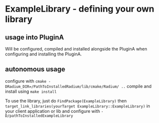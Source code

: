 # ExampleLibrary -  defining your own library

## usage into PluginA

Will be configured, compiled and installed alongside the PluginA when configuring and installing the PluginA.

## autonomous usage

configure with
`cmake -DRadium_DIR=/PathToInstalledRadium/lib/cmake/Radium/ ..`
compile and install using `make install`

To use the library, just do `FindPackage(ExampleLibrary)` then `target_link_libraries(yourTarget ExampleLibrary::ExampleLibrary)` in your client application or lib and configure with `-D/pathToInstalledExampleLibrary`

